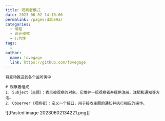 ```yaml
---
title: 观察者模式
date: 2023-06-02 14:10:06
permalink: /pages/d3b89a/
categories:
  - 编程
  - 设计模式
  - 行为性
tags:
  - 
author: 
  name: fovegage
  link: https://github.com/fovegage
---
```

```
将变动推送到各个监听类中

# 观察者组成
1. Subject（主题）：表示被观察的对象，它维护一组观察者并提供注册、注销和通知等方法。
2. Observer（观察者）：定义一个接口，用于接收主题的通知并执行相应的操作。
```
![[Pasted image 20230602134221.png]]